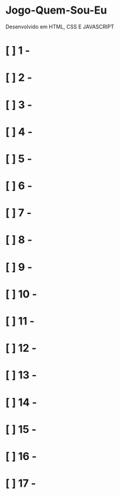 # Jogo-Quem-Sou-Eu
Desenvolvido em HTML, CSS E JAVASCRIPT 

# [ ] 1 - 
# [ ] 2 - 
# [ ] 3 - 
# [ ] 4 - 
# [ ] 5 - 
# [ ] 6 - 
# [ ] 7 - 
# [ ] 8 - 
# [ ] 9 - 
# [ ] 10 - 
# [ ] 11 - 
# [ ] 12 -
# [ ] 13 -
# [ ] 14 - 
# [ ] 15 - 
# [ ] 16 - 
# [ ] 17 - 

